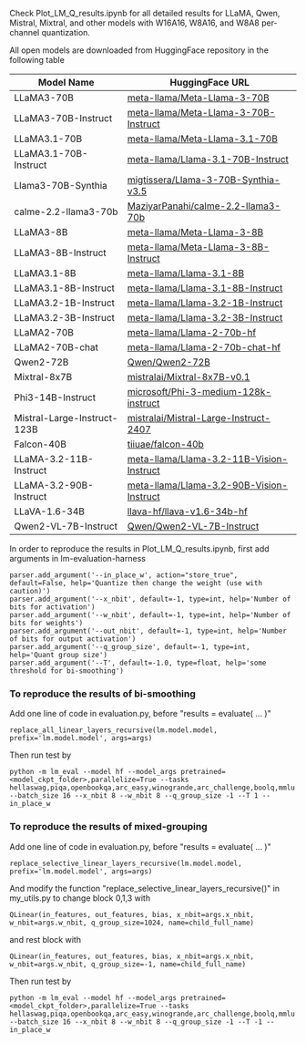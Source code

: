 Check Plot_LM_Q_results.ipynb for all detailed results for LLaMA, Qwen, Mistral, Mixtral, and other models with W16A16, W8A16, and W8A8 per-channel quantization.

All open models are downloaded from HuggingFace repository in the following table

| Model Name                       | HuggingFace URL                                                     |
|----------------------------------|---------------------------------------------------------------------|
| LLaMA3-70B                      | [meta-llama/Meta-Llama-3-70B](https://huggingface.co/meta-llama/Meta-Llama-3-70B)       |
| LLaMA3-70B-Instruct             | [meta-llama/Meta-Llama-3-70B-Instruct](https://huggingface.co/meta-llama/Meta-Llama-3-70B-Instruct) |
| LLaMA3.1-70B                    | [meta-llama/Meta-Llama-3.1-70B](https://huggingface.co/meta-llama/Meta-Llama-3.1-70B)     |
| LLaMA3.1-70B-Instruct           | [meta-llama/Llama-3.1-70B-Instruct](https://huggingface.co/meta-llama/Llama-3.1-70B-Instruct)  |
| Llama3-70B-Synthia              | [migtissera/Llama-3-70B-Synthia-v3.5](https://huggingface.co/migtissera/Llama-3-70B-Synthia-v3.5) |
| calme-2.2-llama3-70b            | [MaziyarPanahi/calme-2.2-llama3-70b](https://huggingface.co/MaziyarPanahi/calme-2.2-llama3-70b) |
| LLaMA3-8B                       | [meta-llama/Meta-Llama-3-8B](https://huggingface.co/meta-llama/Meta-Llama-3-8B)        |
| LLaMA3-8B-Instruct              | [meta-llama/Meta-Llama-3-8B-Instruct](https://huggingface.co/meta-llama/Meta-Llama-3-8B-Instruct) |
| LLaMA3.1-8B                     | [meta-llama/Llama-3.1-8B](https://huggingface.co/meta-llama/Llama-3.1-8B)           |
| LLaMA3.1-8B-Instruct            | [meta-llama/Llama-3.1-8B-Instruct](https://huggingface.co/meta-llama/Llama-3.1-8B-Instruct)  |
| LLaMA3.2-1B-Instruct            | [meta-llama/Llama-3.2-1B-Instruct](https://huggingface.co/meta-llama/Llama-3.2-1B-Instruct)  |
| LLaMA3.2-3B-Instruct            | [meta-llama/Llama-3.2-3B-Instruct](https://huggingface.co/meta-llama/Llama-3.2-3B-Instruct)  |
| LLaMA2-70B                      | [meta-llama/Llama-2-70b-hf](https://huggingface.co/meta-llama/Llama-2-70b-hf)         |
| LLaMA2-70B-chat                 | [meta-llama/Llama-2-70b-chat-hf](https://huggingface.co/meta-llama/Llama-2-70b-chat-hf)    |
| Qwen2-72B                       | [Qwen/Qwen2-72B](https://huggingface.co/Qwen/Qwen2-72B)                     |
| Mixtral-8x7B                    | [mistralai/Mixtral-8x7B-v0.1](https://huggingface.co/mistralai/Mixtral-8x7B-v0.1)       |
| Phi3-14B-Instruct               | [microsoft/Phi-3-medium-128k-instruct](https://huggingface.co/microsoft/Phi-3-medium-128k-instruct) |
| Mistral-Large-Instruct-123B     | [mistralai/Mistral-Large-Instruct-2407](https://huggingface.co/mistralai/Mistral-Large-Instruct-2407) |
| Falcon-40B                      | [tiiuae/falcon-40b](https://huggingface.co/tiiuae/falcon-40b)                  |
| LLaMA-3.2-11B-Instruct          | [meta-llama/Llama-3.2-11B-Vision-Instruct](https://huggingface.co/meta-llama/Llama-3.2-11B-Vision-Instruct) |
| LLaMA-3.2-90B-Instruct          | [meta-llama/Llama-3.2-90B-Vision-Instruct](https://huggingface.co/meta-llama/Llama-3.2-90B-Vision-Instruct) |
| LLaVA-1.6-34B                   | [llava-hf/llava-v1.6-34b-hf](https://huggingface.co/llava-hf/llava-v1.6-34b-hf)        |
| Qwen2-VL-7B-Instruct            | [Qwen/Qwen2-VL-7B-Instruct](https://huggingface.co/Qwen/Qwen2-VL-7B-Instruct)          |



In order to reproduce the results in Plot_LM_Q_results.ipynb, first add arguments in lm-evaluation-harness
```
parser.add_argument('--in_place_w', action="store_true", default=False, help='Quantize then change the weight (use with caution)')
parser.add_argument('--x_nbit', default=-1, type=int, help='Number of bits for activation')
parser.add_argument('--w_nbit', default=-1, type=int, help='Number of bits for weights')
parser.add_argument('--out_nbit', default=-1, type=int, help='Number of bits for output activation')
parser.add_argument('--q_group_size', default=-1, type=int, help='Quant group size')
parser.add_argument('--T', default=-1.0, type=float, help='some threshold for bi-smoothing')
```
### To reproduce the results of bi-smoothing

Add one line of code in evaluation.py, before "results = evaluate( ... )"
```
replace_all_linear_layers_recursive(lm.model.model, prefix='lm.model.model', args=args)
```
Then run test by 
```
python -m lm_eval --model hf --model_args pretrained=<model_ckpt_folder>,parallelize=True --tasks hellaswag,piqa,openbookqa,arc_easy,winogrande,arc_challenge,boolq,mmlu  --batch_size 16 --x_nbit 8 --w_nbit 8 --q_group_size -1 --T 1 --in_place_w
```

### To reproduce the results of mixed-grouping
Add one line of code in evaluation.py, before "results = evaluate( ... )"
```
replace_selective_linear_layers_recursive(lm.model.model, prefix='lm.model.model', args=args)
```
And modify the function "replace_selective_linear_layers_recursive()" in my_utils.py to change block 0,1,3 with 
```
QLinear(in_features, out_features, bias, x_nbit=args.x_nbit, w_nbit=args.w_nbit, q_group_size=1024, name=child_full_name)
```
and rest block with
```
QLinear(in_features, out_features, bias, x_nbit=args.x_nbit, w_nbit=args.w_nbit, q_group_size=-1, name=child_full_name)
```
Then run test by 
```
python -m lm_eval --model hf --model_args pretrained=<model_ckpt_folder>,parallelize=True --tasks hellaswag,piqa,openbookqa,arc_easy,winogrande,arc_challenge,boolq,mmlu  --batch_size 16 --x_nbit 8 --w_nbit 8 --q_group_size -1 --T -1 --in_place_w
```
